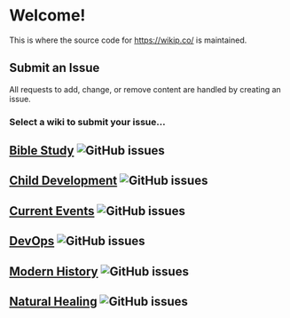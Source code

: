# Welcome!

This is where the source code for https://wikip.co/ is maintained.

## Submit an Issue

All requests to add, change, or remove content are handled by creating an issue.

### Select a wiki to submit your issue...

## [Bible Study](https://github.com/wikip-co/bible-study_source/issues) ![GitHub issues](https://img.shields.io/github/issues/wikip-co/bible-study_source?style=flat-square)

## [Child Development](https://github.com/wikip-co/child-development_source/issues) ![GitHub issues](https://img.shields.io/github/issues/wikip-co/child-development_source?style=flat-square)

## [Current Events](https://github.com/wikip-co/current-events_source/issues) ![GitHub issues](https://img.shields.io/github/issues/wikip-co/current-events_source?style=flat-square)

## [DevOps](https://github.com/wikip-co/devops_source/issues) ![GitHub issues](https://img.shields.io/github/issues/wikip-co/devops_source?style=flat-square)

## [Modern History](https://github.com/wikip-co/modern-history_source/issues) ![GitHub issues](https://img.shields.io/github/issues/wikip-co/modern-history_source?style=flat-square)

## [Natural Healing](https://github.com/wikip-co/natural-healing_source/issues) ![GitHub issues](https://img.shields.io/github/issues/wikip-co/natural-healing_source?style=flat-square)
